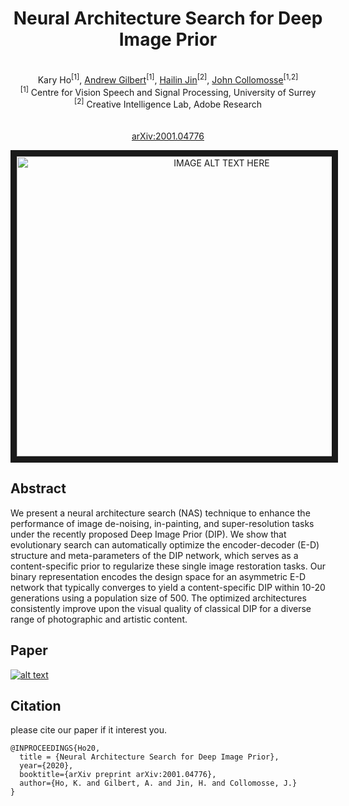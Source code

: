
<div align="center">
	
#  Neural Architecture Search for Deep Image Prior
\
Kary Ho<sup>[1]</sup>, [Andrew Gilbert](https://www.surrey.ac.uk/people/andrew-gilbert)<sup>[1]</sup>, [Hailin Jin](https://research.adobe.com/person/hailin-jin/)<sup>[2]</sup>, [John Collomosse](http://personal.ee.surrey.ac.uk/Personal/J.Collomosse/index.php)<sup>[1,2]</sup> \
<sup>[1]</sup> Centre for Vision Speech and Signal Processing, University of Surrey \
<sup>[2]</sup> Creative Intelligence Lab, Adobe Research \
\
\
 [arXiv:2001.04776](https://arxiv.org/abs/2001.04776)
</div>


<div align="center">
<a href="http://www.youtube.com/watch?feature=player_embedded&v=6JbqKdbHZb8
" target="_blank"><img src="http://img.youtube.com/vi/6JbqKdbHZb8/0.jpg" 
alt="IMAGE ALT TEXT HERE" width="640" height="480" border="10" /></a>
</div>

## Abstract

We present a neural architecture search (NAS) technique to enhance the performance of image de-noising, in-painting, and super-resolution tasks under the recently proposed Deep Image Prior (DIP).  We show that evolutionary search can automatically optimize the encoder-decoder (E-D) structure and meta-parameters of the DIP network, which serves as a content-specific prior to regularize these single image restoration tasks.  Our binary representation encodes the design space for an asymmetric E-D network that typically converges to yield a content-specific DIP within 10-20 generations using a population size of 500. The optimized architectures consistently improve upon the visual quality of classical DIP for a diverse range of photographic and artistic content.

## Paper

[![alt text](https://github.com/wackygerbs/NAS-DIP/blob/master/FrontPage.png)](https://arxiv.org/abs/2001.04776) 

## Citation

please cite our paper if it interest you.

```
@INPROCEEDINGS{Ho20,
  title = {Neural Architecture Search for Deep Image Prior},
  year={2020},
  booktitle={arXiv preprint arXiv:2001.04776}, 
  author={Ho, K. and Gilbert, A. and Jin, H. and Collomosse, J.} 
}
```
